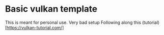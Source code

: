 # Basic vulkan template

This is meant for personal use. Very bad setup
Following along this (tutorial)[https://vulkan-tutorial.com/]
